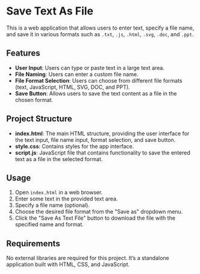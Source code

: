 # Save Text As File

This is a web application that allows users to enter text, specify a file name, and save it in various formats such as `.txt`, `.js`, `.html`, `.svg`, `.doc`, and `.ppt`.

## Features

- **User Input**: Users can type or paste text in a large text area.
- **File Naming**: Users can enter a custom file name.
- **File Format Selection**: Users can choose from different file formats (text, JavaScript, HTML, SVG, DOC, and PPT).
- **Save Button**: Allows users to save the text content as a file in the chosen format.

## Project Structure

- **index.html**: The main HTML structure, providing the user interface for the text input, file name input, format selection, and save button.
- **style.css**: Contains styles for the app interface.
- **script.js**: JavaScript file that contains functionality to save the entered text as a file in the selected format.

## Usage

1. Open `index.html` in a web browser.
2. Enter some text in the provided text area.
3. Specify a file name (optional).
4. Choose the desired file format from the "Save as" dropdown menu.
5. Click the "Save As Text File" button to download the file with the specified name and format.

## Requirements

No external libraries are required for this project. It’s a standalone application built with HTML, CSS, and JavaScript.

